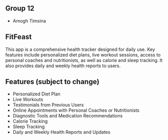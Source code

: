 ## Group 12 ##

- Amogh Timsina

## FitFeast ##

This app is a comprehensive health tracker designed for daily use. Key features include personalized diet plans, live workout sessions, access to personal coaches and nutritionists, as well as calorie and sleep tracking. It also provides daily and weekly health reports to users.

## Features (subject to change) ##

- Personalized Diet Plan
- Live Workouts
- Testimonials from Previous Users
- Online Appointments with Personal Coaches or Nutritionists
- Diagnostic Tools and Medication Recommendations
- Calorie Tracking
- Sleep Tracking
- Daily and Weekly Health Reports and Updates